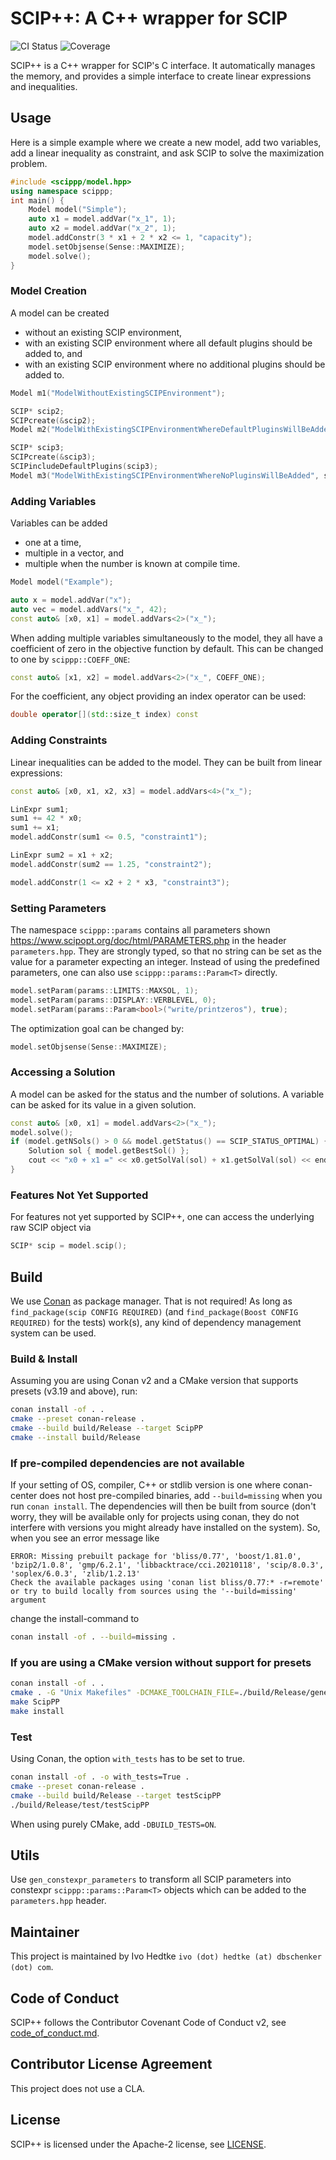 # SCIP++: A C++ wrapper for SCIP

![CI Status](https://github.com/scipopt/SCIPpp/actions/workflows/main.yml/badge.svg)
![Coverage](https://codecov.io/gh/scipopt/SCIPpp/branch/main/graph/badge.svg?token=55wZ1iTNgc)

SCIP++ is a C++ wrapper for SCIP's C interface.
It automatically manages the memory, and provides a simple interface to create linear expressions and inequalities.

## Usage

Here is a simple example where we create a new model, add two variables, add a linear inequality as constraint, and ask
SCIP to solve the maximization problem.

```cpp
#include <scippp/model.hpp>
using namespace scippp;
int main() {
    Model model("Simple");
    auto x1 = model.addVar("x_1", 1);
    auto x2 = model.addVar("x_2", 1);
    model.addConstr(3 * x1 + 2 * x2 <= 1, "capacity");
    model.setObjsense(Sense::MAXIMIZE);
    model.solve();
}
```

### Model Creation

A model can be created

* without an existing SCIP environment,
* with an existing SCIP environment where all default plugins should be added to, and
* with an existing SCIP environment where no additional plugins should be added to.

```cpp
Model m1("ModelWithoutExistingSCIPEnvironment");

SCIP* scip2;
SCIPcreate(&scip2);
Model m2("ModelWithExistingSCIPEnvironmentWhereDefaultPluginsWillBeAdded", scip2);

SCIP* scip3;
SCIPcreate(&scip3);
SCIPincludeDefaultPlugins(scip3);
Model m3("ModelWithExistingSCIPEnvironmentWhereNoPluginsWillBeAdded", scip3, false);
```

### Adding Variables

Variables can be added

* one at a time,
* multiple in a vector, and
* multiple when the number is known at compile time.

```cpp
Model model("Example");

auto x = model.addVar("x");
auto vec = model.addVars("x_", 42);
const auto& [x0, x1] = model.addVars<2>("x_");
```

When adding multiple variables simultaneously to the model, they all have a coefficient of zero in the objective
function by default.
This can be changed to one by `scippp::COEFF_ONE`:
```cpp
const auto& [x1, x2] = model.addVars<2>("x_", COEFF_ONE);
```

For the coefficient, any object providing an index operator can be used:
```cpp
double operator[](std::size_t index) const
```

### Adding Constraints

Linear inequalities can be added to the model. They can be built from linear expressions:

```cpp
const auto& [x0, x1, x2, x3] = model.addVars<4>("x_");

LinExpr sum1;
sum1 += 42 * x0;
sum1 += x1;
model.addConstr(sum1 <= 0.5, "constraint1");

LinExpr sum2 = x1 + x2;
model.addConstr(sum2 == 1.25, "constraint2");

model.addConstr(1 <= x2 + 2 * x3, "constraint3");
```

### Setting Parameters

The namespace `scippp::params` contains all parameters shown https://www.scipopt.org/doc/html/PARAMETERS.php in the
header `parameters.hpp`. They are strongly typed, so that no string can be set as the value for a parameter expecting an
integer. Instead of using the predefined parameters, one can also use `scippp::params::Param<T>` directly.

```cpp
model.setParam(params::LIMITS::MAXSOL, 1);
model.setParam(params::DISPLAY::VERBLEVEL, 0);
model.setParam(params::Param<bool>("write/printzeros"), true);
```

The optimization goal can be changed by:
```cpp
model.setObjsense(Sense::MAXIMIZE);
```

### Accessing a Solution

A model can be asked for the status and the number of solutions.
A variable can be asked for its value in a given solution.

```cpp
const auto& [x0, x1] = model.addVars<2>("x_");
model.solve();
if (model.getNSols() > 0 && model.getStatus() == SCIP_STATUS_OPTIMAL) {
    Solution sol { model.getBestSol() };
    cout << "x0 + x1 =" << x0.getSolVal(sol) + x1.getSolVal(sol) << endl;
}
```

### Features Not Yet Supported

For features not yet supported by SCIP++, one can access the underlying raw SCIP object via

```cpp
SCIP* scip = model.scip();
```

## Build

We use [Conan](https://conan.io/center/) as package manager.
That is not required! As long as `find_package(scip CONFIG REQUIRED)` (and `find_package(Boost CONFIG REQUIRED)` for
the tests) work(s), any kind of dependency management system can be used.

### Build & Install

Assuming you are using Conan v2 and a CMake version that supports presets (v3.19 and above), run:

```bash
conan install -of . .
cmake --preset conan-release .
cmake --build build/Release --target ScipPP
cmake --install build/Release
```

### If pre-compiled dependencies are not available

If your setting of OS, compiler, C++ or stdlib version is one where conan-center does not host pre-compiled binaries,
add `--build=missing` when you run `conan install`. The dependencies will then be built from source (don't worry, they
will be available only for projects using conan, they do not interfere with versions you might already have installed
on the system). So, when you see an error message like

```
ERROR: Missing prebuilt package for 'bliss/0.77', 'boost/1.81.0', 'bzip2/1.0.8', 'gmp/6.2.1', 'libbacktrace/cci.20210118', 'scip/8.0.3', 'soplex/6.0.3', 'zlib/1.2.13'
Check the available packages using 'conan list bliss/0.77:* -r=remote'
or try to build locally from sources using the '--build=missing' argument
```

change the install-command to

```bash
conan install -of . --build=missing .
```

### If you are using a CMake version without support for presets

```bash
conan install -of . .
cmake . -G "Unix Makefiles" -DCMAKE_TOOLCHAIN_FILE=./build/Release/generators/conan_toolchain.cmake -DCMAKE_POLICY_DEFAULT_CMP0091=NEW -DCMAKE_BUILD_TYPE=Release
make ScipPP
make install
```

### Test

Using Conan, the option `with_tests` has to be set to true.

```bash
conan install -of . -o with_tests=True .
cmake --preset conan-release .
cmake --build build/Release --target testScipPP
./build/Release/test/testScipPP
```

When using purely CMake, add `-DBUILD_TESTS=ON`.

## Utils

Use `gen_constexpr_parameters` to transform all SCIP parameters into constexpr `scippp::params::Param<T>` objects which
can be added to the `parameters.hpp` header.

## Maintainer

This project is maintained by Ivo Hedtke `ivo (dot) hedtke (at) dbschenker (dot) com`.

## Code of Conduct

SCIP++ follows the Contributor Covenant Code of Conduct v2, see [code_of_conduct.md](code_of_conduct.md).

## Contributor License Agreement

This project does not use a CLA.

## License

SCIP++ is licensed under the Apache-2 license, see [LICENSE](LICENSE).
